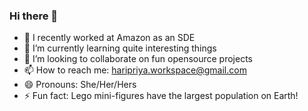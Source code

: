 ### Hi there 👋

<!--
**ir4h/ir4h** is a ✨ _special_ ✨ repository because its `README.md` (this file) appears on your GitHub profile.

Here are some ideas to get you started:
-->

- 🔭 I recently worked at Amazon as an SDE
- 🌱 I’m currently learning quite interesting things
- 👯 I’m looking to collaborate on fun opensource projects
- 📫 How to reach me: haripriya.workspace@gmail.com
- 😄 Pronouns: She/Her/Hers
- ⚡ Fun fact: Lego mini-figures have the largest population on Earth!
